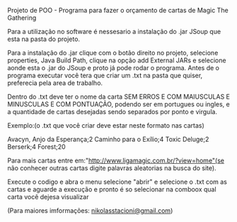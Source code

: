 Projeto de POO - Programa para fazer o orçamento de cartas de Magic The Gathering

Para a utilização no software é nessesario a instalação do .jar JSoup que esta na pasta do projeto.

Para a instalação do .jar clique com o botão direito no projeto, selecione properties, 
Java Build Path, clique na opção add External JARs e selecione aonde esta o .jar do JSoup e proto já pode rodar o programa.
Antes de o programa executar você tera que criar um .txt na pasta que quiser, preferecia pela area de trabalho. 

Dentro do .txt deve ter o nome da carta SEM ERROS E COM MAIUSCULAS E MINUSCULAS E COM PONTUAÇÃO, 
podendo ser em portugues ou ingles, e a quantidade de cartas desejadas sendo separados por ponto e virgula.

Exemplo:(o .txt que você criar deve estar neste formato nas cartas)

Avacyn, Anjo da Esperança;2
Caminho para o Exílio;4
Toxic Deluge;2
Berserk;4
Forest;20

Para mais cartas entre em:"http://www.ligamagic.com.br/?view=home"(se não conhecer outras cartas digite palavras aleatorias na busca do site).

Execute o codigo e abra o menu selecione "abrir" e selecione o .txt com as cartas e aguarde a execução e pronto é so selecionar na comboox qual carta você dejesa visualizar

(Para maiores imformações: nikolasstacioni@gmail.com)
